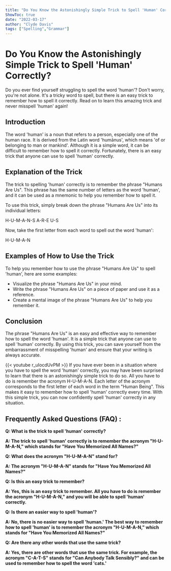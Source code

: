 ```yaml
---
title: "Do You Know the Astonishingly Simple Trick to Spell 'Human' Correctly?"
ShowToc: true 
date: "2022-03-17"
author: "Clyde Davis" 
tags: ["Spelling","Grammar"]
---
```

# Do You Know the Astonishingly Simple Trick to Spell 'Human' Correctly?

Do you ever find yourself struggling to spell the word 'human'? Don't worry, you're not alone. It's a tricky word to spell, but there is an easy trick to remember how to spell it correctly. Read on to learn this amazing trick and never misspell 'human' again!

## Introduction

The word 'human' is a noun that refers to a person, especially one of the human race. It is derived from the Latin word 'humānus', which means 'of or belonging to man or mankind'. Although it is a simple word, it can be difficult to remember how to spell it correctly. Fortunately, there is an easy trick that anyone can use to spell 'human' correctly.

## Explanation of the Trick

The trick to spelling 'human' correctly is to remember the phrase "Humans Are Us". This phrase has the same number of letters as the word 'human', and it can be used as a mnemonic to help you remember how to spell it.

To use this trick, simply break down the phrase "Humans Are Us" into its individual letters:

H-U-M-A-N-S A-R-E U-S

Now, take the first letter from each word to spell out the word 'human':

H-U-M-A-N

## Examples of How to Use the Trick

To help you remember how to use the phrase "Humans Are Us" to spell 'human', here are some examples:

- Visualize the phrase "Humans Are Us" in your mind. 
- Write the phrase "Humans Are Us" on a piece of paper and use it as a reference. 
- Create a mental image of the phrase "Humans Are Us" to help you remember it.

## Conclusion

The phrase "Humans Are Us" is an easy and effective way to remember how to spell the word 'human'. It is a simple trick that anyone can use to spell 'human' correctly. By using this trick, you can save yourself from the embarrassment of misspelling 'human' and ensure that your writing is always accurate.

{{< youtube r_uIocdUvPM >}} 
If you have ever been in a situation where you have to spell the word 'human' correctly, you may have been surprised to learn that there is an astonishingly simple trick to do so. All you have to do is remember the acronym H-U-M-A-N. Each letter of the acronym corresponds to the first letter of each word in the term "Human Being". This makes it easy to remember how to spell 'human' correctly every time. With this simple trick, you can now confidently spell 'human' correctly in any situation.

## Frequently Asked Questions (FAQ) :
**Q: What is the trick to spell 'human' correctly?**

**A: The trick to spell 'human' correctly is to remember the acronym "H-U-M-A-N," which stands for "Have You Memorized All Names?"**

**Q: What does the acronym "H-U-M-A-N" stand for?**

**A: The acronym "H-U-M-A-N" stands for "Have You Memorized All Names?"**

**Q: Is this an easy trick to remember?**

**A: Yes, this is an easy trick to remember. All you have to do is remember the acronym "H-U-M-A-N," and you will be able to spell 'human' correctly.**

**Q: Is there an easier way to spell 'human'?**

**A: No, there is no easier way to spell 'human.' The best way to remember how to spell 'human' is to remember the acronym "H-U-M-A-N," which stands for "Have You Memorized All Names?"**

**Q: Are there any other words that use the same trick?**

**A: Yes, there are other words that use the same trick. For example, the acronym "C-A-T-S" stands for "Can Anybody Talk Sensibly?" and can be used to remember how to spell the word 'cats.'**





